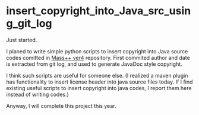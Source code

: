 # insert_copyright_into_Java_src_using_git_log

Just started.

I planed to write simple python scripts to insert copyright into Java source codes comitted in [Mass++ ver4](https://github.com/masspp/mspp4) repository. 
First commited author and date is extracted from git log, and used to generate JavaDoc style copyright.

I think such scripts are useful for someone else.
(I realized a maven plugin has functionality to insert license header into java source files today.
If I find existing useful scripts to insert copyright into java codes, I report them here instead of writing codes.)

Anyway, I will complete this project this year.
